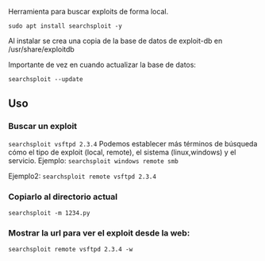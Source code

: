 Herramienta para buscar exploits de forma local.

`sudo apt install searchsploit -y`

Al instalar se crea una copia de la base de datos de exploit-db en /usr/share/exploitdb

Importante de vez en cuando actualizar la base de datos:

`searchsploit --update`

## Uso

### Buscar un exploit
`searchsploit vsftpd 2.3.4`
Podemos establecer más términos de búsqueda cómo el tipo de exploit (local, remote), el sistema (linux,windows) y el servicio. 
Ejemplo:
`searchsploit windows remote smb`

Ejemplo2:
`searchsploit remote vsftpd 2.3.4`

### Copiarlo al directorio actual
`searchsploit -m 1234.py`

### Mostrar la url para ver el exploit desde la web:

`searchsploit remote vsftpd 2.3.4 -w`

